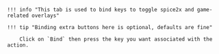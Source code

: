 	!!! info "This tab is used to bind keys to toggle spice2x and game-related overlays"

	!!! tip "Binding extra buttons here is optional, defaults are fine"

		Click on `Bind` then press the key you want associated with the action.